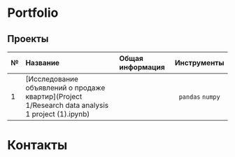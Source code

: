 # Portfolio
## Проекты

|№| Название | Общая информация | Инструменты |
|:---|:-------------------|:----------------------------------------------------------|:-----------:|
|1   |[Исследование объявлений о продаже квартир](Project 1/Research data analysis 1 project (1).ipynb)||`pandas` `numpy`|

# Контакты
